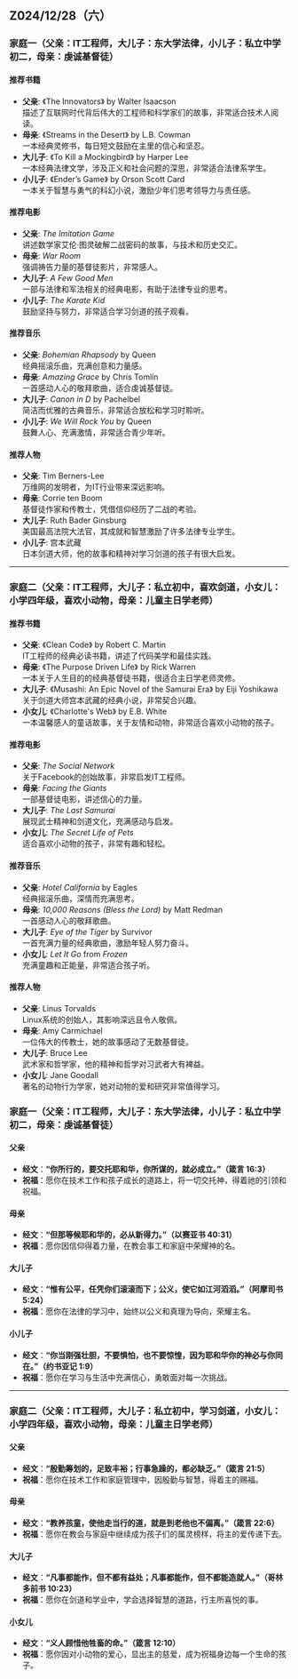 ## Z024/12/28（六）

### **家庭一（父亲：IT工程师，大儿子：东大学法律，小儿子：私立中学初二，母亲：虔诚基督徒）**  

#### **推荐书籍**  
- **父亲**: 《The Innovators》 by Walter Isaacson  
  描述了互联网时代背后伟大的工程师和科学家们的故事，非常适合技术人阅读。  
- **母亲**: 《Streams in the Desert》 by L.B. Cowman  
  一本经典灵修书，每日短文鼓励在主里的信心和坚忍。  
- **大儿子**: 《To Kill a Mockingbird》 by Harper Lee  
  一本经典法律文学，涉及正义和社会问题的深思，非常适合法律系学生。  
- **小儿子**: 《Ender’s Game》 by Orson Scott Card  
  一本关于智慧与勇气的科幻小说，激励少年们思考领导力与责任感。  

#### **推荐电影**  
- **父亲**: *The Imitation Game*  
  讲述数学家艾伦·图灵破解二战密码的故事，与技术和历史交汇。  
- **母亲**: *War Room*  
  强调祷告力量的基督徒影片，非常感人。  
- **大儿子**: *A Few Good Men*  
  一部与法律和军法相关的经典电影，有助于法律专业的思考。  
- **小儿子**: *The Karate Kid*  
  鼓励坚持与努力，非常适合学习剑道的孩子观看。  

#### **推荐音乐**  
- **父亲**: *Bohemian Rhapsody* by Queen  
  经典摇滚乐曲，充满创意和力量感。  
- **母亲**: *Amazing Grace* by Chris Tomlin  
  一首感动人心的敬拜歌曲，适合虔诚基督徒。  
- **大儿子**: *Canon in D* by Pachelbel  
  简洁而优雅的古典音乐，非常适合放松和学习时聆听。  
- **小儿子**: *We Will Rock You* by Queen  
  鼓舞人心、充满激情，非常适合青少年听。  

#### **推荐人物**  
- **父亲**: Tim Berners-Lee  
  万维网的发明者，为IT行业带来深远影响。  
- **母亲**: Corrie ten Boom  
  基督徒作家和传教士，凭借信仰经历了二战的考验。  
- **大儿子**: Ruth Bader Ginsburg  
  美国最高法院大法官，其成就和智慧激励了许多法律专业学生。  
- **小儿子**: 宫本武藏  
  日本剑道大师，他的故事和精神对学习剑道的孩子有很大启发。  

---

### **家庭二（父亲：IT工程师，大儿子：私立初中，喜欢剑道，小女儿：小学四年级，喜欢小动物，母亲：儿童主日学老师）**  

#### **推荐书籍**  
- **父亲**: 《Clean Code》 by Robert C. Martin  
  IT工程师的经典必读书籍，讲述了代码美学和最佳实践。  
- **母亲**: 《The Purpose Driven Life》 by Rick Warren  
  一本关于人生目的的经典基督徒书籍，很适合主日学老师灵修。  
- **大儿子**: 《Musashi: An Epic Novel of the Samurai Era》 by Eiji Yoshikawa  
  关于剑道大师宫本武藏的经典小说，非常契合兴趣。  
- **小女儿**: 《Charlotte's Web》 by E.B. White  
  一本温馨感人的童话故事，关于友情和动物，非常适合喜欢小动物的孩子。  

#### **推荐电影**  
- **父亲**: *The Social Network*  
  关于Facebook的创始故事，非常启发IT工程师。  
- **母亲**: *Facing the Giants*  
  一部基督徒电影，讲述信心的力量。  
- **大儿子**: *The Last Samurai*  
  展现武士精神和剑道文化，充满感动与启发。  
- **小女儿**: *The Secret Life of Pets*  
  适合喜欢小动物的孩子，非常有趣和轻松。  

#### **推荐音乐**  
- **父亲**: *Hotel California* by Eagles  
  经典摇滚乐曲，深情而充满思考。  
- **母亲**: *10,000 Reasons (Bless the Lord)* by Matt Redman  
  一首感动人心的敬拜歌曲。  
- **大儿子**: *Eye of the Tiger* by Survivor  
  一首充满力量的经典歌曲，激励年轻人努力奋斗。  
- **小女儿**: *Let It Go* from *Frozen*  
  充满童趣和正能量，非常适合孩子听。  

#### **推荐人物**  
- **父亲**: Linus Torvalds  
  Linux系统的创始人，其影响深远且令人敬佩。  
- **母亲**: Amy Carmichael  
  一位伟大的传教士，她的故事感动了无数基督徒。  
- **大儿子**: Bruce Lee  
  武术家和哲学家，他的精神和哲学对习武者大有裨益。  
- **小女儿**: Jane Goodall  
  著名的动物行为学家，她对动物的爱和研究非常值得学习。  

### **家庭一（父亲：IT工程师，大儿子：东大学法律，小儿子：私立中学初二，母亲：虔诚基督徒）**  

#### **父亲**  
- **经文**：**“你所行的，要交托耶和华，你所谋的，就必成立。”（箴言 16:3）**  
- **祝福**：愿你在技术工作和孩子成长的道路上，将一切交托神，得着祂的引领和祝福。  

#### **母亲**  
- **经文**：**“但那等候耶和华的，必从新得力。”（以赛亚书 40:31）**  
- **祝福**：愿你因信仰得着力量，在教会事工和家庭中荣耀神的名。  

#### **大儿子**  
- **经文**：**“惟有公平，任凭你们滚滚而下；公义，使它如江河滔滔。”（阿摩司书 5:24）**  
- **祝福**：愿你在法律的学习中，始终以公义和真理为导向，荣耀主名。  

#### **小儿子**  
- **经文**：**“你当刚强壮胆，不要惧怕，也不要惊惶，因为耶和华你的神必与你同在。”（约书亚记 1:9）**  
- **祝福**：愿你在学习与生活中充满信心，勇敢面对每一次挑战。  

---

### **家庭二（父亲：IT工程师，大儿子：私立初中，学习剑道，小女儿：小学四年级，喜欢小动物，母亲：儿童主日学老师）**  

#### **父亲**  
- **经文**：**“殷勤筹划的，足致丰裕；行事急躁的，都必缺乏。”（箴言 21:5）**  
- **祝福**：愿你在技术工作和家庭管理中，因殷勤与智慧，得着主的赐福。  

#### **母亲**  
- **经文**：**“教养孩童，使他走当行的道，就是到老他也不偏离。”（箴言 22:6）**  
- **祝福**：愿你在教会与家庭中继续成为孩子们的属灵榜样，将主的爱传递下去。  

#### **大儿子**  
- **经文**：**“凡事都能作，但不都有益处；凡事都能作，但不都能造就人。”（哥林多前书 10:23）**  
- **祝福**：愿你在剑道和学业中，学会选择智慧的道路，行主所喜悦的事。  

#### **小女儿**  
- **经文**：**“义人顾惜他牲畜的命。”（箴言 12:10）**  
- **祝福**：愿你因对小动物的爱心，显出主的慈爱，成为祝福身边每一个生命的孩子。  
